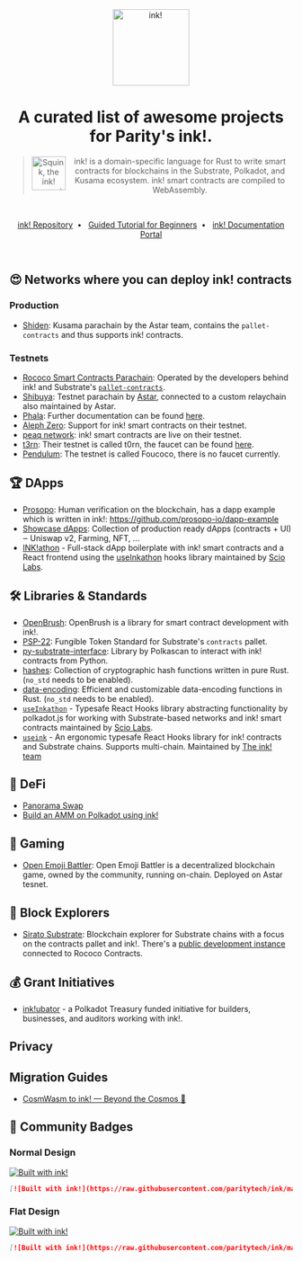 <div align="center">
    <img src="./.images/ink-logo-glow.svg" alt="ink!" height="136" />
<h1 align="center">
    A curated list of awesome projects for Parity's ink!.
</h1>

> <img src="./.images/ink-squid.svg" alt="Squink, the ink! mascot" align="left" height="60" />
> ink! is a domain-specific language for Rust to write smart contracts for blockchains in the Substrate, Polkadot, and Kusama ecosystem. ink! smart contracts are compiled to WebAssembly.

<br/>

[ink! Repository](https://github.com/paritytech/ink)&nbsp;&nbsp;•&nbsp;&nbsp;
[Guided Tutorial for Beginners](https://docs.substrate.io/tutorials/v3/ink-workshop/pt1)&nbsp;&nbsp;•&nbsp;&nbsp;
[ink! Documentation Portal](https://paritytech.github.io/ink-docs)

</div>

<br/>

## 😍 Networks where you can deploy ink! contracts

### Production

- [Shiden](https://shiden.astar.network): Kusama parachain by the Astar team, contains the `pallet-contracts` and thus supports ink! contracts.

### Testnets

- [Rococo Smart Contracts Parachain](https://ink.substrate.io/testnet/): Operated by the developers behind ink! and Substrate's [`pallet-contracts`](https://github.com/paritytech/substrate/tree/master/frame/contracts).
- [Shibuya](https://docs.astar.network/maintain/collator/shibuya-network): Testnet parachain by [Astar](https://astar.network/), connected to a custom relaychain also maintained by Astar.
- [Phala](https://polkadot.js.org/apps/?rpc=wss%3A%2F%2Fpoc5.phala.network%2Fws#/explorer): Further documentation can be found [here](https://wiki.phala.network/en-us/build/developer/fat-contract-tutorial/).
- [Aleph Zero](https://alephzero.org/blog/aleph-zero-smart-contracts-testnet/): Support for ink! smart contracts on their testnet.
- [peaq network](https://www.peaq.network/agung-testnet): ink! smart contracts are live on their testnet.
- [t3rn](https://www.t3rn.io/): Their testnet is called t0rn, the faucet can be found [here](https://faucet.t0rn.io).
- [Pendulum](https://polkadot.js.org/apps/?rpc=wss%3A%2F%2Frpc-foucoco.pendulumchain.tech#/extrinsics): The testnet is called Foucoco, there is no faucet currently.

## :trophy: DApps

- [Prosopo](https://www.prosopo.io/): Human verification on the blockchain, has a dapp example which is written in ink!: https://github.com/prosopo-io/dapp-example
- [Showcase dApps](https://github.com/AstarNetwork/wasm-showcase-dapps): Collection of production ready dApps (contracts + UI) ‒ Uniswap v2, Farming, NFT, …
- [INK!athon](https://inkathon.xyz/) - Full-stack dApp boilerplate with ink! smart contracts and a React frontend using the [useInkathon](https://github.com/scio-labs/use-inkathon) hooks library maintained by [Scio Labs](https://scio.xyz).

## 🛠️ Libraries & Standards

- [OpenBrush](https://openbrush.io/): OpenBrush is a library for smart contract development with ink!.
- [PSP-22](https://github.com/w3f/PSPs/blob/master/PSPs/psp-22.md): Fungible Token Standard for Substrate's `contracts` pallet.
- [py-substrate-interface](https://github.com/polkascan/py-substrate-interface/#ink-contract-interfacing): Library by Polkascan to interact with ink! contracts from Python.
- [hashes](https://github.com/RustCrypto/hashes): Collection of cryptographic hash functions written in pure Rust. (`no_std` needs to be enabled).
- [data-encoding](https://github.com/ia0/data-encoding): Efficient and customizable data-encoding functions in Rust. (`no_std` needs to be enabled).
- [`useInkathon`](https://github.com/scio-labs/use-inkathon) - Typesafe React Hooks library abstracting functionality by polkadot.js for working with Substrate-based networks and ink! smart contracts maintained by [Scio Labs](https://scio.xyz).
- [`useink`](https://use.ink/frontend/overview) - An ergonomic typesafe React Hooks library for ink! contracts and Substrate chains. Supports multi-chain. Maintained by [The ink! team](https://use.ink)

## 🏦 DeFi

- [Panorama Swap](https://github.com/RottenKiwi/Panorama-Swap-INK-SC)
- [Build an AMM on Polkadot using ink!](https://learn.figment.io/tutorials/build-polkadot-amm-using-ink)

## 👾 Gaming

- [Open Emoji Battler](https://github.com/OpenEmojiBattler/open-emoji-battler/tree/main/front/src): Open Emoji Battler is a decentralized blockchain game, owned by the community, running on-chain. Deployed on Astar tesnet.

## 🧭 Block Explorers

- [Sirato Substrate](https://github.com/web3labs/epirus-substrate): Blockchain explorer for Substrate chains with a focus on the contracts pallet and ink!. There's a [public development instance](https://substrate.sirato.xyz/) connected to Rococo Contracts.

## 💰 Grant Initiatives

- [ink!ubator](https://use.ink/ubator/) - a Polkadot Treasury funded initiative for builders, businesses, and auditors working with ink!.

## Privacy

## Migration Guides

- [CosmWasm to ink! — Beyond the Cosmos 🌌](https://medium.com/@RoloiMoney/cosmwasm-to-ink-beyond-the-cosmos-e4920604f9cb)

## 🙌 Community Badges

### Normal Design

[![Built with ink!](.images/badge.svg)](https://github.com/paritytech/ink)

```markdown
[![Built with ink!](https://raw.githubusercontent.com/paritytech/ink/master/.images/badge.svg)](https://github.com/paritytech/ink)
```

### Flat Design

[![Built with ink!](.images/badge_flat.svg)](https://github.com/paritytech/ink)

```markdown
[![Built with ink!](https://raw.githubusercontent.com/paritytech/ink/master/.images/badge_flat.svg)](https://github.com/paritytech/ink)
```
